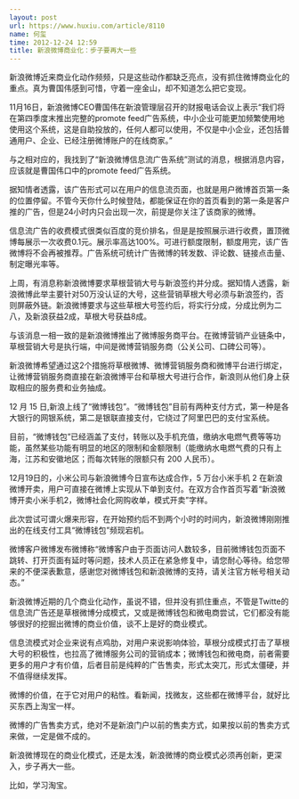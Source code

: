 ```yaml
---
layout: post
url: https://www.huxiu.com/article/8110
name: 何玺
time: 2012-12-24 12:59
title: 新浪微博商业化：步子要再大一些
---
```

新浪微博近来商业化动作频频，只是这些动作都缺乏亮点，没有抓住微博商业化的重点。真为曹国伟感到可惜，守着一座金山，却不知道怎么把它变现。

11月16日，新浪微博CEO曹国伟在新浪管理层召开的财报电话会议上表示“我们将在第四季度末推出完整的promote feed广告系统，中小企业可能更加频繁使用地使用这个系统，这是自助投放的，任何人都可以使用，不仅是中小企业，还包括普通用户、企业、已经注册微博账户的在线商家。”

与之相对应的，我找到了“新浪微博信息流广告系统”测试的消息，根据消息内容，应该就是曹国伟口中的promote feed广告系统。

据知情者透露，该广告形式可以在用户的信息流页面，也就是用户微博首页第一条的位置停留。不管今天你什么时候登陆，都能保证在你的首页看到的第一条是客户推的广告，但是24小时内只会出现一次，前提是你关注了该商家的微博。

信息流广告的收费模式很类似百度的竞价排名，但是是按照展示进行收费，置顶微博每展示一次收费0.1元。展示率高达100%。可进行额度限制，额度用完，该广告微博将不会再被推荐。广告系统可统计广告微博的转发数、评论数、链接点击量、制定曝光率等。

上周，有消息称新浪微博要求草根营销大号与新浪签约并分成。据知情人透露，新浪微博此举主要针对50万没认证的大号，这些营销草根大号必须与新浪签约，否则屏蔽外链。新浪微博要求与这些草根大号签约后，将实行分成，分成比例为二八，及新浪获益2成，草根大号获益8成。

与该消息一相一致的是新浪微博推出了微博服务商平台。在微博营销产业链条中，草根营销大号是执行端，中间是微博营销服务商（公关公司、口碑公司等）。

新浪微博希望通过这2个措施将草根微博、微博营销服务商和微博平台进行绑定，让微博营销服务商直接在新浪微博平台和草根大号进行合作，新浪则从他们身上获取相应的服务费和业务抽成。

12 月 15 日,新浪上线了“微博钱包”。“微博钱包”目前有两种支付方式，第一种是各大银行的网银系统，第二是银联直接支付，它绕过了阿里巴巴的支付宝系统。

目前，“微博钱包”已经涵盖了支付，转账以及手机充值，缴纳水电燃气费等等功能，虽然某些功能有明显的地区的限制和金额限制（能缴纳水电燃气费的只有上海，江苏和安徽地区；而每次转账的限额只有 200 人民币）。

12月19日的，小米公司与新浪微博今日宣布达成合作，5 万台小米手机 2 在新浪微博开卖，用户可直接在微博上实现从下单到支付。在双方合作首页写着“新浪微博开卖小米手机2，微博社会化网购收单，模式开卖”字样。

此次尝试可谓火爆来形容，在开始预约后不到两个小时的时间内，新浪微博刚刚推出的在线支付工具“微博钱包”频现宕机。

微博客户微博发布微博称“微博客户由于页面访问人数较多，目前微博钱包页面不跳转、打开页面有延时等问题，技术人员正在紧急修复中，请您耐心等待。给您带来的不便深表歉意，感谢您对微博钱包和新浪微博的支持，请关注官方帐号相关动态。”

新浪微博近期的几个商业化动作，虽说不错，但并没有抓住重点，不管是Twitte的信息流广告还是草根微博分成模式，又或是微博钱包和微电商尝试，它们都没有能够很好的挖掘出微博的商业价值，谈不上是好的商业模式。

信息流模式对企业来说有点鸡肋，对用户来说影响体验，草根分成模式打击了草根大号的积极性，也拉高了微博服务公司的营销成本；微博钱包和微电商，前者需要更多的用户才有价值，后者目前是纯粹的广告售卖，形式太突兀，形式太僵硬，并不值得继续发挥。

微博的价值，在于它对用户的粘性。看新闻，找微友，这些都在微博平台，就好比买东西上淘宝一样。

微博的广告售卖方式，绝对不是新浪门户以前的售卖方式，如果按以前的售卖方式来做，一定是做不成的。

新浪微博现在的商业化模式，还是太浅，新浪微博的商业模式必须再创新，更深入，步子再大一些。

比如，学习淘宝。

